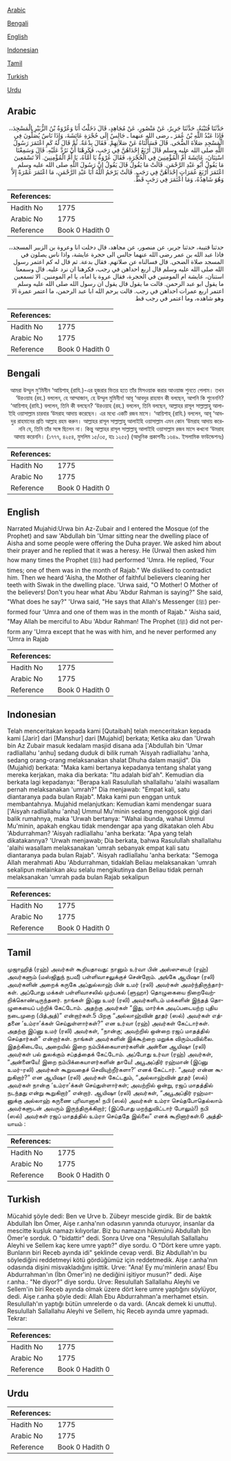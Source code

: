 [Arabic](#arabic)

[Bengali](#bengali)

[English](#english)

[Indonesian](#indonesian)

[Tamil](#tamil)

[Turkish](#turkish)

[Urdu](#urdu)

## Arabic


<div dir="rtl" lang="ar" style={{fontSize:'larger',backgroundColor:'#f8f9fa',padding:20}}>
حَدَّثَنَا قُتَيْبَةُ، حَدَّثَنَا جَرِيرٌ، عَنْ مَنْصُورٍ، عَنْ مُجَاهِدٍ، قَالَ دَخَلْتُ أَنَا وَعُرْوَةُ بْنُ الزُّبَيْرِ الْمَسْجِدَ،، فَإِذَا عَبْدُ اللَّهِ بْنُ عُمَرَ ـ رضى الله عنهما ـ جَالِسٌ إِلَى حُجْرَةِ عَائِشَةَ، وَإِذَا نَاسٌ يُصَلُّونَ فِي الْمَسْجِدِ صَلاَةَ الضُّحَى‏.‏ قَالَ فَسَأَلْنَاهُ عَنْ صَلاَتِهِمْ‏.‏ فَقَالَ بِدْعَةٌ‏.‏ ثُمَّ قَالَ لَهُ كَمِ اعْتَمَرَ رَسُولُ اللَّهِ صلى الله عليه وسلم قَالَ أَرْبَعً إِحْدَاهُنَّ فِي رَجَبٍ، فَكَرِهْنَا أَنْ نَرُدَّ عَلَيْهِ‏.‏ قَالَ وَسَمِعْنَا اسْتِنَانَ، عَائِشَةَ أُمِّ الْمُؤْمِنِينَ فِي الْحُجْرَةِ، فَقَالَ عُرْوَةُ يَا أُمَّاهُ، يَا أُمَّ الْمُؤْمِنِينَ‏.‏ أَلاَ تَسْمَعِينَ مَا يَقُولُ أَبُو عَبْدِ الرَّحْمَنِ‏.‏ قَالَتْ مَا يَقُولُ قَالَ يَقُولُ إِنَّ رَسُولَ اللَّهِ صلى الله عليه وسلم اعْتَمَرَ أَرْبَعَ عُمَرَاتٍ إِحْدَاهُنَّ فِي رَجَبٍ‏.‏ قَالَتْ يَرْحَمُ اللَّهُ أَبَا عَبْدِ الرَّحْمَنِ، مَا اعْتَمَرَ عُمْرَةً إِلاَّ وَهُوَ شَاهِدُهُ، وَمَا اعْتَمَرَ فِي رَجَبٍ قَطُّ‏.‏
</div>
<div style={{backgroundColor:'#f8f9fa',padding:20, marginBottom: 10}}><table> <thead> <tr> <th>References:</th> <th></th> </tr> </thead> <tbody><tr><td>Hadith No</td><td>1775</td></tr><tr><td>Arabic No</td><td>1775</td></tr><tr><td>Reference</td><td>Book 0 Hadith 0</td></tr></tbody></table></div>


<div dir="rtl" lang="ar" style={{fontSize:'larger',backgroundColor:'#f8f9fa',padding:20}}>
حدثنا قتيبة، حدثنا جرير، عن منصور، عن مجاهد، قال دخلت انا وعروة بن الزبير المسجد،، فاذا عبد الله بن عمر رضى الله عنهما جالس الى حجرة عايشة، واذا ناس يصلون في المسجد صلاة الضحى. قال فسالناه عن صلاتهم. فقال بدعة. ثم قال له كم اعتمر رسول الله صلى الله عليه وسلم قال اربع احداهن في رجب، فكرهنا ان نرد عليه. قال وسمعنا استنان، عايشة ام المومنين في الحجرة، فقال عروة يا اماه، يا ام المومنين. الا تسمعين ما يقول ابو عبد الرحمن. قالت ما يقول قال يقول ان رسول الله صلى الله عليه وسلم اعتمر اربع عمرات احداهن في رجب. قالت يرحم الله ابا عبد الرحمن، ما اعتمر عمرة الا وهو شاهده، وما اعتمر في رجب قط
</div>
<div style={{backgroundColor:'#f8f9fa',padding:20, marginBottom: 10}}><table> <thead> <tr> <th>References:</th> <th></th> </tr> </thead> <tbody><tr><td>Hadith No</td><td>1775</td></tr><tr><td>Arabic No</td><td>1775</td></tr><tr><td>Reference</td><td>Book 0 Hadith 0</td></tr></tbody></table></div>

## Bengali


<div dir="rtl" lang="bn" style={{fontSize:'larger',backgroundColor:'#f8f9fa',padding:20}}>
আমরা উম্মুল মু’মিনীন ‘আয়িশাহ্ (রাযি.)-এর হুজরার ভিতর হতে তাঁর মিসওয়াক করার আওয়াজ শুনতে পেলাম। তখন ‘উরওয়াহ (রহ.) বললেন, হে আম্মাজান, হে উম্মুল মুমিনীন! আবূ ‘আবদুর রাহমান কী বলছেন, আপনি কি শুনেননি? ‘আয়িশাহ্ (রাযি.) বললেন, তিনি কী বলছেন? ‘উরওয়াহ (রহ.) বললেন, তিনি বলছেন, আল্লাহর রাসূল সাল্লাল্লাহু আলাইহি ওয়াসাল্লাম চারবার ‘উমরাহ আদায় করেছেন। এর মধ্যে একটি রজব মাসে। ‘আয়িশাহ্ (রাযি.) বললেন, আবূ ‘আবদুর রাহমানের প্রতি আল্লাহ রহম করুন। আল্লাহর রাসূল সাল্লাল্লাহু আলাইহি ওয়াসাল্লাম এমন কোন ‘উমরাহ আদায় করেননি যে, তিনি তাঁর সঙ্গে ছিলেন না। কিন্তু আল্লাহর রাসূল সাল্লাল্লাহু আলাইহি ওয়াসাল্লাম রজব মাসে কখনো ‘উমরাহ আদায় করেননি। (১৭৭৭, ৪২৫৪, মুসলিম ১৫/৩৫, হাঃ ১২৫৫) (আধুনিক প্রকাশনীঃ ১৬৪৯. ইসলামিক ফাউন্ডেশনঃ)
</div>
<div style={{backgroundColor:'#f8f9fa',padding:20, marginBottom: 10}}><table> <thead> <tr> <th>References:</th> <th></th> </tr> </thead> <tbody><tr><td>Hadith No</td><td>1775</td></tr><tr><td>Arabic No</td><td>1775</td></tr><tr><td>Reference</td><td>Book 0 Hadith 0</td></tr></tbody></table></div>

## English


<div dir="ltr" lang="en" style={{fontSize:'larger',backgroundColor:'#f8f9fa',padding:20}}>
Narrated Mujahid:Urwa bin Az-Zubair and I entered the Mosque (of the Prophet) and saw 'Abdullah bin 'Umar sitting near the dwelling place of Aisha and some people were offering the Duha prayer. We asked him about their prayer and he replied that it was a heresy. He (Urwa) then asked him how many times the Prophet (ﷺ) had performed 'Umra. He replied, 'Four times; one of them was in the month of Rajab." We disliked to contradict him. Then we heard 'Aisha, the Mother of faithful believers cleaning her teeth with Siwak in the dwelling place. 'Urwa said, "O Mother! O Mother of the believers! Don't you hear what Abu 'Abdur Rahman is saying?" She said, "What does he say?" 'Urwa said, "He says that Allah's Messenger (ﷺ) performed four 'Umra and one of them was in the month of Rajab." 'Aisha said, "May Allah be merciful to Abu 'Abdur Rahman! The Prophet (ﷺ) did not perform any 'Umra except that he was with him, and he never performed any 'Umra in Rajab
</div>
<div style={{backgroundColor:'#f8f9fa',padding:20, marginBottom: 10}}><table> <thead> <tr> <th>References:</th> <th></th> </tr> </thead> <tbody><tr><td>Hadith No</td><td>1775</td></tr><tr><td>Arabic No</td><td>1775</td></tr><tr><td>Reference</td><td>Book 0 Hadith 0</td></tr></tbody></table></div>

## Indonesian


<div dir="ltr" lang="id" style={{fontSize:'larger',backgroundColor:'#f8f9fa',padding:20}}>
Telah menceritakan kepada kami [Qutaibah] telah menceritakan kepada kami [Jarir] dari [Manshur] dari [Mujahid] berkata; Ketika aku dan 'Urwah bin Az Zubair masuk kedalam masjid disana ada ['Abdullah bin 'Umar radliallahu 'anhu] sedang duduk di bilik rumah 'Aisyah radliallahu 'anha, sedang orang-orang melaksanakan shalat Dhuha dalam masjid". Dia (Mujahid) berkata: "Maka kami bertanya kepadanya tentang shalat yang mereka kerjakan, maka dia berkata: "Itu adalah bid'ah". Kemudian dia berkata lagi kepadanya: "Berapa kali Rasulullah shallallahu 'alaihi wasallam pernah melaksanakan 'umrah?" Dia menjawab: "Empat kali, satu diantaranya pada bulan Rajab". Maka kami pun enggan untuk membantahnya. Mujahid melanjutkan: Kemudian kami mendengar suara ['Aisyah radliallahu 'anha] Ummul Mu'minin sedang menggosok gigi dari balik rumahnya, maka 'Urwah bertanya: "Wahai ibunda, wahai Ummul Mu'minin, apakah engkau tidak mendengar apa yang dikatakan oleh Abu 'Abdurrahman? 'Aisyah radliallahu 'anha berkata: "Apa yang telah dikatakannya? 'Urwah menjawab; Dia berkata, bahwa Rasulullah shallallahu 'alaihi wasallam melaksanakan 'umrah sebanyak empat kali satu diantaranya pada bulan Rajab". 'Aisyah radliallahu 'anha berkata: "Semoga Allah merahmati Abu 'Abdurrahman, tidaklah Beliau melaksanakan 'umrah sekalipun melainkan aku selalu mengikutinya dan Beliau tidak pernah melaksanakan 'umrah pada bulan Rajab sekalipun
</div>
<div style={{backgroundColor:'#f8f9fa',padding:20, marginBottom: 10}}><table> <thead> <tr> <th>References:</th> <th></th> </tr> </thead> <tbody><tr><td>Hadith No</td><td>1775</td></tr><tr><td>Arabic No</td><td>1775</td></tr><tr><td>Reference</td><td>Book 0 Hadith 0</td></tr></tbody></table></div>

## Tamil


<div dir="ltr" lang="ta" style={{fontSize:'larger',backgroundColor:'#f8f9fa',padding:20}}>
முஜாஹித் (ரஹ்) அவர்கள் கூறியதாவது: நானும் உர்வா பின் அஸ்ஸுபைர் (ரஹ்) அவர்களும் (மஸ்ஜிதுந் நபவீ) பள்ளிவாசலுக்குச் சென்றோம். அங்கே ஆயிஷா (ரலி) அவர்களின் அறைக் கருகே அப்துல்லாஹ் பின் உமர் (ரலி) அவர்கள் அமர்ந்திருந்தார்கள். அப்போது மக்கள் பள்ளிவாசலில் முற்பகல் (ளுஹா) தொழுகையை நிறைவேற்றிக்கொண்டிருந்தனர். நாங்கள் இப்னு உமர் (ரலி) அவர்களிடம் மக்களின் இந்தத் தொழுகையைப் பற்றிக் கேட்டோம். அதற்கு அவர்கள் “இது, மார்க்க அடிப்படையற்ற புதிய நடைமுறை (பித்அத்)” என்றார்கள்.5 பிறகு “அல்லாஹ்வின் தூதர் (ஸல்) அவர்கள் எத்தனை ‘உம்ரா’க்கள் செய்துள்ளார்கள்?” என உர்வா (ரஹ்) அவர்கள் கேட்டார்கள். அதற்கு இப்னு உமர் (ரலி) அவர்கள், “நான்கு; அவற்றில் ஒன்றை ரஜப் மாதத்தில் செய்தார்கள்” என்றார்கள். நாங்கள் அவர்களின் இக்கூற்றை மறுக்க விரும்பவில்லை. இதற்கிடையே, அறையில் இறை நம்பிக்கையாளர்களின் அன்னை ஆயிஷா (ரலி) அவர்கள் பல் துலக்கும் சப்தத்தைக் கேட்டோம். அப்போது உர்வா (ரஹ்) அவர்கள், “அன்னையே! இறை நம்பிக்கையாளர்களின் தாயே! அபூஅப்திர் ரஹ்மான் (இப்னு உமர்-ரலி) அவர்கள் கூறுவதைச் செவியுற்றீர்களா?’ எனக் கேட்டார். “அவர் என்ன கூறுகிறார்?” என ஆயிஷா (ரலி) அவர்கள் கேட்டதும், “அல்லாஹ்வின் தூதர் (ஸல்) அவர்கள் நான்கு ‘உம்ரா’க்கள் செய்துள்ளார்கள்; அவற்றில் ஒன்று, ரஜப் மாதத்தில் நடந்தது என்று கூறுகிறார்” என்றார். ஆயிஷா (ரலி) அவர்கள், “அபூஅப்திர் ரஹ்மானுக்கு அல்லாஹ் கருணை புரிவானாக! நபி (ஸல்) அவர்கள் உம்ரா செய்தபோதெல்லாம் அவர்களுடன் அவரும் இருந்திருக்கிறார்; (இப்போது மறந்துவிட்டார் போலும்!) நபி (ஸல்) அவர்கள் ரஜப் மாதத்தில் உம்ரா செய்ததே இல்லை” எனக் கூறினார்கள்.6 அத்தியாயம் :
</div>
<div style={{backgroundColor:'#f8f9fa',padding:20, marginBottom: 10}}><table> <thead> <tr> <th>References:</th> <th></th> </tr> </thead> <tbody><tr><td>Hadith No</td><td>1775</td></tr><tr><td>Arabic No</td><td>1775</td></tr><tr><td>Reference</td><td>Book 0 Hadith 0</td></tr></tbody></table></div>

## Turkish


<div dir="ltr" lang="tr" style={{fontSize:'larger',backgroundColor:'#f8f9fa',padding:20}}>
Mücahid şöyle dedi: Ben ve Urve b. Zübeyr mescide girdik. Bir de baktık Abdullah İbn Ömer, Aişe r.anha'nın odasının yanında oturuyor, insanlar da mescitte kuşluk namazı kılıyorlar. Biz bu namazın hükmünü Abdullah İbn Ömer'e sorduk. O "bidattir" dedi. Sonra Urve ona "Resulullah Sallallahu Aleyhi ve Sellem kaç kere umre yaptı?" diye sordu. O "Dört kere umre yaptı. Bunların biri Receb ayında idi" şeklinde cevap verdi. Biz Abdullah'ın bu söylediğini reddetmeyi kötü gördüğümüz için reddetmedik. Aişe r.anha'nın odasında dişini misvakladığını işittik. Urve: "Ana! Ey mu'minlerin anası! Ebu Abdurrahman'ın (İbn Ömer'in) ne dediğini işitiyor musun?" dedi. Aişe r.anha.: "Ne diyor?" diye sordu. Urve: Resulullah Sallallahu Aleyhi ve Sellem'in biri Receb ayında olmak üzere dört kere umre yaptığını söylüyor, dedi. Aişe r.anha şöyle dedi: Allah Ebu Abdurrahman'a merhamet etsin. Resulullah'ın yaptığı bütün umrelerde o da vardı. (Ancak demek ki unuttu). Resulullah Sallallahu Aleyhi ve Sellem, hiç Receb ayında umre yapmadı. Tekrar:
</div>
<div style={{backgroundColor:'#f8f9fa',padding:20, marginBottom: 10}}><table> <thead> <tr> <th>References:</th> <th></th> </tr> </thead> <tbody><tr><td>Hadith No</td><td>1775</td></tr><tr><td>Arabic No</td><td>1775</td></tr><tr><td>Reference</td><td>Book 0 Hadith 0</td></tr></tbody></table></div>

## Urdu


<div dir="rtl" lang="ur" style={{fontSize:'larger',backgroundColor:'#f8f9fa',padding:20}}>

</div>
<div style={{backgroundColor:'#f8f9fa',padding:20, marginBottom: 10}}><table> <thead> <tr> <th>References:</th> <th></th> </tr> </thead> <tbody><tr><td>Hadith No</td><td>1775</td></tr><tr><td>Arabic No</td><td>1775</td></tr><tr><td>Reference</td><td>Book 0 Hadith 0</td></tr></tbody></table></div>